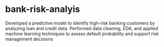 # bank-risk-analyis
Developed a predictive model to identify high-risk banking customers by analyzing loan and credit data. Performed data cleaning, EDA, and applied machine learning techniques to assess default probability and support risk management decisions
